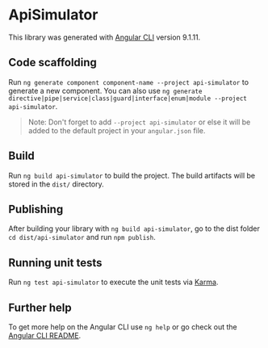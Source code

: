 # ApiSimulator

This library was generated with [Angular CLI](https://github.com/angular/angular-cli) version 9.1.11.

## Code scaffolding

Run `ng generate component component-name --project api-simulator` to generate a new component. You can also use `ng generate directive|pipe|service|class|guard|interface|enum|module --project api-simulator`.
> Note: Don't forget to add `--project api-simulator` or else it will be added to the default project in your `angular.json` file. 

## Build

Run `ng build api-simulator` to build the project. The build artifacts will be stored in the `dist/` directory.

## Publishing

After building your library with `ng build api-simulator`, go to the dist folder `cd dist/api-simulator` and run `npm publish`.

## Running unit tests

Run `ng test api-simulator` to execute the unit tests via [Karma](https://karma-runner.github.io).

## Further help

To get more help on the Angular CLI use `ng help` or go check out the [Angular CLI README](https://github.com/angular/angular-cli/blob/master/README.md).
